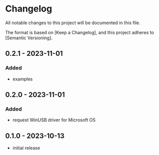 # Changelog

All notable changes to this project will be documented in this file.

The format is based on [Keep a Changelog],
and this project adheres to [Semantic Versioning].

## 0.2.1 - 2023-11-01
### Added
- examples

## 0.2.0 - 2023-11-01
### Added
- request WinUSB driver for Microsoft OS

## 0.1.0 - 2023-10-13
- initial release
